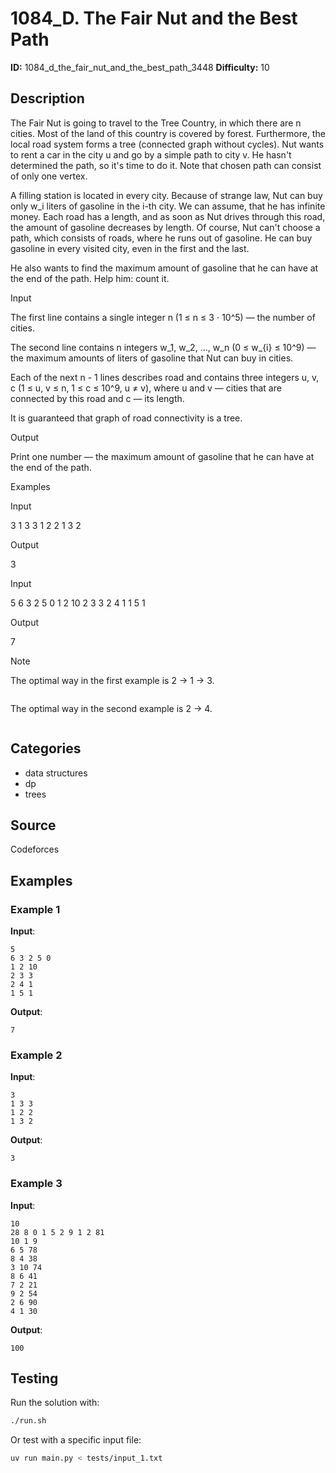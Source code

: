 # 1084_D. The Fair Nut and the Best Path

**ID:** 1084_d_the_fair_nut_and_the_best_path_3448
**Difficulty:** 10

## Description

The Fair Nut is going to travel to the Tree Country, in which there are n cities. Most of the land of this country is covered by forest. Furthermore, the local road system forms a tree (connected graph without cycles). Nut wants to rent a car in the city u and go by a simple path to city v. He hasn't determined the path, so it's time to do it. Note that chosen path can consist of only one vertex.

A filling station is located in every city. Because of strange law, Nut can buy only w_i liters of gasoline in the i-th city. We can assume, that he has infinite money. Each road has a length, and as soon as Nut drives through this road, the amount of gasoline decreases by length. Of course, Nut can't choose a path, which consists of roads, where he runs out of gasoline. He can buy gasoline in every visited city, even in the first and the last.

He also wants to find the maximum amount of gasoline that he can have at the end of the path. Help him: count it.

Input

The first line contains a single integer n (1 ≤ n ≤ 3 ⋅ 10^5) — the number of cities.

The second line contains n integers w_1, w_2, …, w_n (0 ≤ w_{i} ≤ 10^9) — the maximum amounts of liters of gasoline that Nut can buy in cities.

Each of the next n - 1 lines describes road and contains three integers u, v, c (1 ≤ u, v ≤ n, 1 ≤ c ≤ 10^9, u ≠ v), where u and v — cities that are connected by this road and c — its length.

It is guaranteed that graph of road connectivity is a tree.

Output

Print one number — the maximum amount of gasoline that he can have at the end of the path.

Examples

Input

3
1 3 3
1 2 2
1 3 2


Output

3


Input

5
6 3 2 5 0
1 2 10
2 3 3
2 4 1
1 5 1


Output

7

Note

The optimal way in the first example is 2 → 1 → 3. 

<image>

The optimal way in the second example is 2 → 4. 

<image>

## Categories

- data structures
- dp
- trees

## Source

Codeforces

## Examples

### Example 1

**Input**:
```
5
6 3 2 5 0
1 2 10
2 3 3
2 4 1
1 5 1
```

**Output**:
```
7
```

### Example 2

**Input**:
```
3
1 3 3
1 2 2
1 3 2
```

**Output**:
```
3
```

### Example 3

**Input**:
```
10
28 8 0 1 5 2 9 1 2 81
10 1 9
6 5 78
8 4 38
3 10 74
8 6 41
7 2 21
9 2 54
2 6 90
4 1 30
```

**Output**:
```
100
```


## Testing

Run the solution with:

```bash
./run.sh
```

Or test with a specific input file:

```bash
uv run main.py < tests/input_1.txt
```
